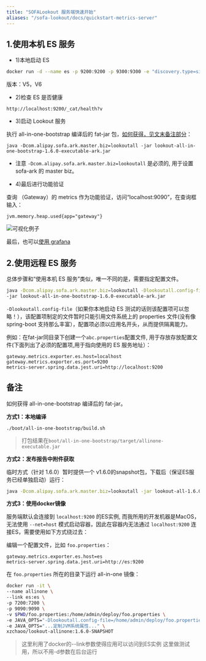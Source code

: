 ```yaml
---
title: "SOFALookout 服务端快速开始"
aliases: "/sofa-lookout/docs/quickstart-metrics-server"
---
```


## 1.使用本机 ES 服务

- 1)本地启动 ES

```bash
docker run -d --name es -p 9200:9200 -p 9300:9300 -e "discovery.type=single-node" elasticsearch:5.6
```
版本：V5，V6

- 2)检查 ES 是否健康

```
http://localhost:9200/_cat/health?v
```
- 3)启动 Lookout 服务

执行 all-in-one-bootstrap 编译后的 fat-jar 包，[如何获得，见文末备注部分](#备注)：

```
java -Dcom.alipay.sofa.ark.master.biz=lookoutall -jar lookout-all-in-one-bootstrap-1.6.0-executable-ark.jar
```
- 注意 `-Dcom.alipay.sofa.ark.master.biz=lookoutall` 是必须的, 用于设置 sofa-ark 的 master biz。

- 4)最后进行功能验证

查询 （Gateway）的 metrics 作为功能验证，访问“localhost:9090”，在查询框输入：
```
jvm.memory.heap.used{app="gateway"}
```
![可视化例子](https://gw.alipayobjects.com/mdn/rms_e6b00c/afts/img/A*KMStRaUXIkIAAAAAAAAAAABkARQnAQ)

最后，也可以[使用 grafana](../use-guide-grafana)

## 2.使用远程 ES 服务

总体步骤和“使用本机 ES 服务”类似，唯一不同的是，需要指定配置文件。

```bash
java -Dcom.alipay.sofa.ark.master.biz=lookoutall -Dlookoutall.config-file=abc.properties \
-jar lookout-all-in-one-bootstrap-1.6.0-executable-ark.jar
```
`-Dlookoutall.config-file`（如果你本地启动 ES 测试的话则该配置项可以忽略！），该配置项制定的文件暂时只能引用文件系统上的 properties 文件(没有像 spring-boot 支持那么丰富），配置项必须以应用名开头，从而提供隔离能力。

例如：在fat-jar同目录下创建一个`abc.properties`配置文件, 用于存放存放配置文件(下面列出了必须的配置项,用于指向使用的 ES 服务地址）：

```properties
gateway.metrics.exporter.es.host=localhost
gateway.metrics.exporter.es.port=9200
metrics-server.spring.data.jest.uri=http://localhost:9200
```

## 备注

如何获得 all-in-one-bootstrap 编译后的 fat-jar。

**方式1：本地编译**

```
./boot/all-in-one-bootstrap/build.sh
```
> 打包结果在`boot/all-in-one-bootstrap/target/allinone-executable.jar`

**方式2：发布报告中附件获取**

临时方式（针对 1.6.0）暂时提供一个 v1.6.0的snapshot包，下载后（保证ES服务已经单独启动）运行：

```bash
java -Dcom.alipay.sofa.ark.master.biz=lookoutall -jar lookout-all-1.6.0.snapshot.jar
```

**方式3：使用docker镜像**

服务端默认会连接到 `localhost:9200` 的ES实例, 而我所用的开发机器是MacOS，无法使用 `--net=host` 模式启动容器，因此在容器内无法通过 `localhost:9200` 连接ES，需要使用如下方式绕过去：

编辑一个配置文件，比如 `foo.properties`：
```properties
gateway.metrics.exporter.es.host=es
metrics-server.spring.data.jest.uri=http://es:9200
```
在 `foo.properties` 所在的目录下运行 all-in-one 镜像：
```bash
docker run -it \
--name allinone \
--link es:es \
-p 7200:7200 \
-p 9090:9090 \
-v $PWD/foo.properties:/home/admin/deploy/foo.properties \
-e JAVA_OPTS="-Dlookoutall.config-file=/home/admin/deploy/foo.properties" \
-e JAVA_OPTS="...定制JVM系统属性..." \
xzchaoo/lookout-allinone:1.6.0-SNAPSHOT
```
> 这里利用了docker的--link参数使得应用可以访问到ES实例
这里做测试用，所以不用-d参数在后台运行

